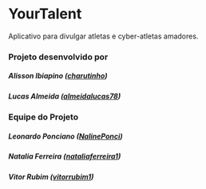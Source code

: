 # YourTalent

Aplicativo para divulgar atletas e cyber-atletas amadores.

### Projeto desenvolvido por
##### Alisson Ibiapino ([charutinho](https://github.com/charutinho))
##### Lucas Almeida ([almeidalucas78](https://github.com/almeidalucas78))

### Equipe do Projeto
##### Leonardo Ponciano ([NalinePonci](https://github.com/NalinePonci))
##### Natalia Ferreira ([nataliaferreira1](https://github.com/nataliaferreira1))
##### Vitor Rubim ([vitorrubim1](https://github.com/vitorrubim1))